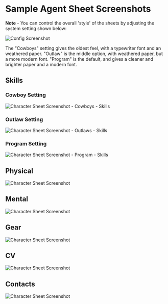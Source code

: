# Sample Agent Sheet Screenshots

**Note** - You can control the overall 'style' of the sheets by adjusting the system setting shown below:

![Config Screenshot](./images/system-settings.webp)

The "Cowboys" setting gives the oldest feel, with a typewriter font and an weathered paper. "Outlaw" is the middle option, with weathered paper, but a more modern font. "Program" is the default, and gives a cleaner and brighter paper and a modern font.

## Skills

### Cowboy Setting

![Character Sheet Screenshot - Cowboys - Skills](./images/agent_sheet_cowboys_skills_tab.webp)

### Outlaw Setting

![Character Sheet Screenshot - Outlaws - Skills](./images/agent_sheet_outlaws_skills_tab.webp)

### Program Setting

![Character Sheet Screenshot - Program - Skills](./images/agent_sheet_program_skills_tab.webp)

## Physical

![Character Sheet Screenshot](./images/agent_sheet_program_statistics_tab.webp)

## Mental

![Character Sheet Screenshot](./images/agent_sheet_program_psychological_tab.webp)

## Gear

![Character Sheet Screenshot](./images/agent_sheet_program_equipment_tab.webp)

## CV

![Character Sheet Screenshot](./images/agent_sheet_program_personal_tab.webp)

## Contacts

![Character Sheet Screenshot](./images/agent_sheet_program_bonds_tab.webp)
